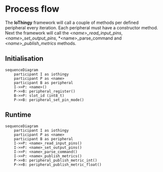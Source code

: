 # Process flow
The **IoThingy** framework will call a couple of methods per defined peripheral
every iteration. Each peripheral must have a constructor method. Next the
framework will call the *&lt;name&gt;_read_input_pins*, *&lt;name&gt;_set_output_pins*,
*&lt;name&gt;_parse_command and *&lt;name&gt;_publish_metrics* methods.


## Initialisation
```mermaid
sequenceDiagram
    participant I as iothingy
    participant P as <name>
    participant B as peripheral
    I->>P: <name>()
    P->>B: peripheral_register()
    B->>P: slot_id (int8_t)
    P->>B: peripheral_set_pin_mode()
```


## Runtime
```mermaid
sequenceDiagram
    participant I as iothingy
    participant P as <name>
    participant B as peripheral
    I->>P: <name>_read_input_pins()
    I->>P: <name>_set_output_pins()
    I->>P: <name>_parse_command()
    I->>P: <name>_publish_metrics()
    P->>B: peripheral_publish_metric_int()
    P->>B: peripheral_publish_metric_float()
```